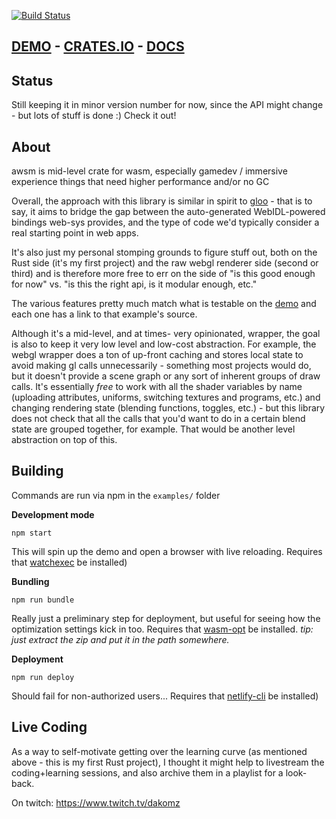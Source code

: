 [![Build Status](https://travis-ci.org/dakom/awsm.svg?branch=master)](https://travis-ci.org/dakom/awsm)

## [DEMO](https://awsm.netlify.com/) - [CRATES.IO](https://crates.io/crates/awsm) - [DOCS](https://docs.rs/awsm)

## Status

Still keeping it in minor version number for now, since the API might change - but lots of stuff is done :) Check it out!

## About

awsm is mid-level crate for wasm, especially gamedev / immersive experience things that need higher performance and/or no GC

Overall, the approach with this library is similar in spirit to [gloo](https://github.com/rustwasm/gloo) - that is to say, it aims to bridge the gap between the auto-generated WebIDL-powered bindings web-sys provides, and the type of code we'd typically consider a real starting point in web apps.

It's also just my personal stomping grounds to figure stuff out, both on the Rust side (it's my first project) and the raw webgl renderer side (second or third) and is therefore more free to err on the side of "is this good enough for now" vs. "is this the right api, is it modular enough, etc."

The various features pretty much match what is testable on the [demo](https://awsm.netlify.com/) and each one has a link to that example's source.

Although it's a mid-level, and at times- very opinionated, wrapper, the goal is also to keep it very low level and low-cost abstraction. For example, the webgl wrapper does a ton of up-front caching and stores local state to avoid making gl calls unnecessarily - something most projects would do, but it doesn't provide a scene graph or any sort of inherent groups of draw calls. It's essentially _free_ to work with all the shader variables by name (uploading attributes, uniforms, switching textures and programs, etc.) and changing rendering state (blending functions, toggles, etc.) - but this library does not check that all the calls that you'd want to do in a certain blend state are grouped together, for example. That would be another level abstraction on top of this.

## Building 

Commands are run via npm in the `examples/` folder

**Development mode**

`npm start`

This will spin up the demo and open a browser with live reloading. Requires that [watchexec](https://github.com/watchexec/watchexec) be installed)

**Bundling** 

`npm run bundle` 

Really just a preliminary step for deployment, but useful for seeing how the optimization settings kick in too. Requires that [wasm-opt](https://github.com/WebAssembly/binaryen) be installed. _tip: just extract the zip and put it in the path somewhere._

**Deployment** 

`npm run deploy` 

Should fail for non-authorized users... Requires that [netlify-cli](https://www.netlify.com/docs/cli/) be installed)

## Live Coding 

As a way to self-motivate getting over the learning curve (as mentioned above - this is my first Rust project), I thought it might help to livestream the coding+learning sessions, and also archive them in a playlist for a look-back.

On twitch: https://www.twitch.tv/dakomz
